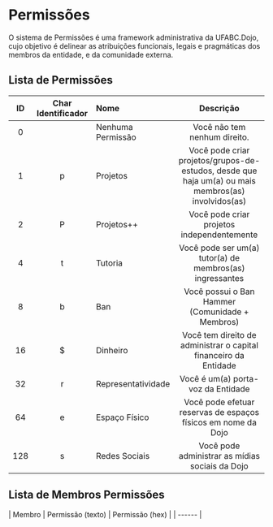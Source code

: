 # Permissões

O sistema de Permissões é uma framework administrativa da UFABC.Dojo, cujo objetivo é delinear as atribuições funcionais, legais e pragmáticas dos membros da entidade, e da comunidade externa.

## Lista de Permissões
|  ID  | Char Identificador | Nome | Descrição |
|:----:|:------------------:|:-----|:---------:|
| 0    |                    | Nenhuma Permissão | Você não tem nenhum direito. |
| 1    | p                  | Projetos | Você pode criar projetos/grupos-de-estudos, desde que haja um(a) ou mais membros(as) involvidos(as) |
| 2    | P                  | Projetos++ | Você pode criar projetos independentemente |
| 4    | t                  | Tutoria | Você pode ser um(a) tutor(a) de membros(as) ingressantes |
| 8    | b                  | Ban | Você possui o Ban Hammer (Comunidade + Membros) |
| 16   | $                  | Dinheiro | Você tem direito de administrar o capital financeiro da Entidade |
| 32   | r                  | Representatividade | Você é um(a) porta-voz da Entidade |
| 64   | e                  | Espaço Físico | Você pode efetuar reservas de espaços físicos em nome da Dojo |
| 128  | s                  | Redes Sociais | Você pode administrar as mídias sociais da Dojo |
 
## Lista de Membros Permissões
| Membro | Permissão (texto) | Permissão (hex) |
| ------ |
